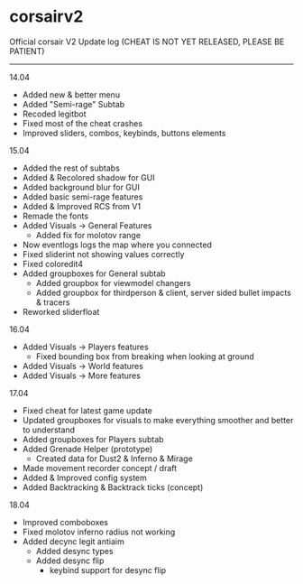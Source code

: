 # corsairv2
Official corsair V2 Update log (CHEAT IS NOT YET RELEASED, PLEASE BE PATIENT)

------------------------------
14.04
                                  
- Added new & better menu
- Added "Semi-rage" Subtab
- Recoded legitbot 
- Fixed most of the cheat crashes
- Improved sliders, combos, keybinds, buttons elements
                               
                                                    
15.04

- Added the rest of subtabs 
- Added & Recolored shadow for GUI
- Added background blur for GUI
- Added basic semi-rage features 
- Added & Improved RCS from V1 
- Remade the fonts 
- Added Visuals -> General Features
  * Added fix for molotov range
- Now eventlogs logs the map where you connected
- Fixed sliderint not showing values correctly 
- Fixed coloredit4
- Added groupboxes for General subtab
  * Added groupbox for viewmodel changers 
  * Added groupbox for thirdperson & client, server sided bullet impacts & tracers
- Reworked sliderfloat 


16.04 

- Added Visuals -> Players features
  * Fixed bounding box from breaking when looking at ground 
- Added Visuals -> World features
- Added Visuals -> More features


17.04
- Fixed cheat for latest game update
- Updated groupboxes for visuals to make everything smoother and better to understand 
- Added groupboxes for Players subtab
- Added Grenade Helper (prototype)
  * Created data for Dust2 & Inferno & Mirage
- Made movement recorder concept / draft
- Added & Improved config system
- Added Backtracking & Backtrack ticks (concept) 


18.04
- Improved comboboxes
- Fixed molotov inferno radius not working
- Added decync legit antiaim 
  * Added desync types
  * Added desync flip
    * keybind support for desync flip
